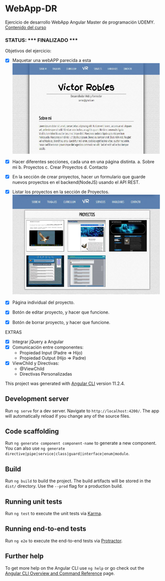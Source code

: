 # WebApp-DR

Ejercicio de desarrollo WebApp Angular Master de programación UDEMY. 
[Contenido del curso](https://www.udemy.com/course/master-en-javascript-aprender-js-jquery-angular-nodejs-y-mas/?src=sac&kw=master%20en%20javascript%20jque)

### STATUS: *** FINALIZADO *** ###

Objetivos del ejercicio:
- [X] Maquetar una webAPP parecida a esta
![Screenshot](./src/img/MaquetaAngular.png)

- [X] Hacer diferentes secciones, cada una en una página distinta.
        a. Sobre mi
        b. Proyectos
        c. Crear Proyectos
        d. Contacto
- [X] En la sección de crear proyectos, hacer un formulario que guarde nuevos proyectos en el backend(NodeJS) usando el API REST.
- [X] Listar los proyectos en la sección de Proyectos.
![Screenshot](./src/img/MaquetaProyectos.png)
- [X] Página individual del proyecto.
- [X] Botón de editar proyecto, y hacer que funcione.
- [X] Botón de borrar proyecto, y hacer que funcione.

EXTRAS
- [X] Integrar jQuery a Angular
- [X] Comunicación entre componentes:
    - Propiedad Input (Padre => Hijo)
    - Propiedad Output (Hijo => Padre)
- [X] ViewChild y Directivas:
    - @ViewChild
    - Directivas Personalizadas




This project was generated with [Angular CLI](https://github.com/angular/angular-cli) version 11.2.4.

## Development server

Run `ng serve` for a dev server. Navigate to `http://localhost:4200/`. The app will automatically reload if you change any of the source files.

## Code scaffolding

Run `ng generate component component-name` to generate a new component. You can also use `ng generate directive|pipe|service|class|guard|interface|enum|module`.

## Build

Run `ng build` to build the project. The build artifacts will be stored in the `dist/` directory. Use the `--prod` flag for a production build.

## Running unit tests

Run `ng test` to execute the unit tests via [Karma](https://karma-runner.github.io).

## Running end-to-end tests

Run `ng e2e` to execute the end-to-end tests via [Protractor](http://www.protractortest.org/).

## Further help

To get more help on the Angular CLI use `ng help` or go check out the [Angular CLI Overview and Command Reference](https://angular.io/cli) page.
